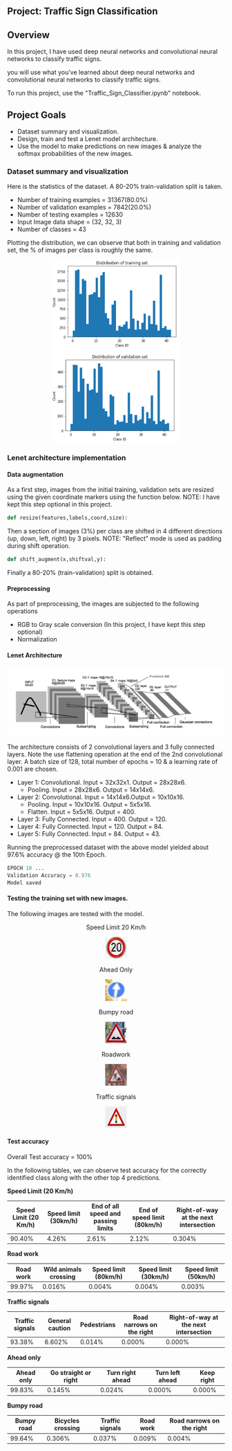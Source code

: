 ## Project: Traffic Sign Classification

Overview
---
In this project, I have used deep neural networks and convolutional neural networks to classify traffic signs. 

you will use what you've learned about deep neural networks and convolutional neural networks to classify traffic signs. 

To run this project, use the "Traffic_Sign_Classifier.ipynb" notebook.

Project Goals
---
* Dataset summary and visualization.
* Design, train and test a Lenet model architecture.
* Use the model to make predictions on new images & analyze the softmax probabilities of the new images.


### Dataset summary and visualization

Here is the statistics of the dataset. A 80-20% train-validation split is taken.

* Number of training examples   = 31367(80.0%)
* Number of validation examples = 7842(20.0%)
* Number of testing examples    = 12630
* Input Image data shape        = (32, 32, 3)
* Number of classes             = 43

Plotting the distribution, we can observe that both in training and validation set, the % of images per class is roughly the same.
<p align="center">
    <img src="./Distribution.PNG" alt="Image" />
</p>

### Lenet architecture implementation 
#### Data augmentation
As a first step, images from the initial training, validation sets are resized using the given coordinate markers using the function below. NOTE: I have kept this step optional in this project.
```python
def resize(features,labels,coord,size):
```
Then a section of images (3%) per class are shifted in 4 different directions (up, down, left, right) by 3 pixels. NOTE: "Reflect" mode is used as padding during shift operation.
```python
def shift_augment(x,shiftval,y):
```
Finally a 80-20% (train-validation) split is obtained.

#### Preprocessing

As part of preprocessing, the images are subjected to the following operations

* RGB to Gray scale conversion (In this project, I have kept this step optional)
* Normalization

#### Lenet Architecture
<p align="center">
    <img src="./architecture.PNG" alt="Image" />
</p>

The architecture consists of 2 convolutional layers and 3 fully connected layers. Note the use flattening operation at the end of the 2nd convolutional layer.
A batch size of 128, total number of epochs = 10 & a learning rate of 0.001 are chosen.

* Layer 1: Convolutional. Input = 32x32x1. Output = 28x28x6.
    * Pooling. Input = 28x28x6. Output = 14x14x6.
* Layer 2: Convolutional. Input = 14x14x6.Output = 10x10x16.
    * Pooling. Input = 10x10x16. Output = 5x5x16.
    * Flatten. Input = 5x5x16. Output = 400.
* Layer 3: Fully Connected. Input = 400. Output = 120.
* Layer 4: Fully Connected. Input = 120. Output =  84.
* Layer 5: Fully Connected. Input =  84. Output =  43.


Running the preprocessed dataset with the above model yielded about 97.6% accuracy @ the 10th Epoch.
```python
EPOCH 10 ...
Validation Accuracy = 0.976
Model saved
```
#### Testing the training set with new images.

The following images are tested with the model.

<p align="center">
    Speed Limit 20 Km/h
    <p align="center">
    <img src="./Test_images/20.png" alt="Image" width="50" height="50" /></p>
</p>
<p align="center">
    Ahead Only
    <p align="center">
    <img src="./Test_images/aheadonly.png" alt="Image" width="50" height="50" /></p>
</p>
<p align="center">
    Bumpy road
    <p align="center">
    <img src="./Test_images/bumpy.png" alt="Image" width="50" height="50" /></p>
</p>
<p align="center">
    Roadwork 
    <p align="center">
    <img src="./Test_images/roadwork.png" alt="Image" width="50" height="50" /></p>
</p>
<p align="center">
    Traffic signals 
    <p align="center">
    <img src="./Test_images/signals.png" alt="Image" width="50" height="50" /></p>
</p>   

#### Test accuracy

Overall Test accuracy = 100%

In the following tables, we can observe test accuracy for the correctly identified class along with the other top 4 predictions.
<p><b>Speed Limit (20 Km/h)</b></p>
<p></p>
    
    
| Speed Limit (20 Km/h) | Speed limit (30km/h) | End of all speed and passing limits| End of speed limit (80km/h)| Right-of-way at the next intersection |
|--|--|--|--|--|
|90.40%|4.26%|2.61%|2.12%|0.304%|


<p><b>Road work</b></p>
<p></p>
    
    
| Road work | Wild animals crossing | Speed limit (80km/h)| Speed limit (30km/h)| Speed limit (50km/h) |
|--|--|--|--|--|
|99.97%|0.016%|0.004%|0.004%|0.003%|


<p><b>Traffic signals</b></p>
<p></p>
    
    
| Traffic signals | General caution | Pedestrians| Road narrows on the right| Right-of-way at the next intersection |
|--|--|--|--|--|
|93.38%|6.602%|0.014%|0.000%|0.000%|

<p><b>Ahead only</b></p>
<p></p>
    
    
| Ahead only | Go straight or right | Turn right ahead| Turn left ahead| Keep right |
|--|--|--|--|--|
|99.83%|0.145%|0.024%|0.000%|0.000%|

<p><b>Bumpy road</b></b></p>
<p></p>
    
    
| Bumpy road   | Bicycles crossing |Traffic signals|Road work| Road narrows on the right |
|--|--|--|--|--|
|99.64%|0.306%|0.037%|0.009%|0.004%|
